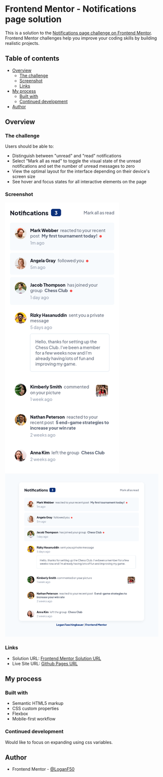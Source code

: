 # Frontend Mentor - Notifications page solution

This is a solution to the [Notifications page challenge on Frontend Mentor](https://www.frontendmentor.io/challenges/notifications-page-DqK5QAmKbC). Frontend Mentor challenges help you improve your coding skills by building realistic projects.

## Table of contents

- [Overview](#overview)
  - [The challenge](#the-challenge)
  - [Screenshot](#screenshot)
  - [Links](#links)
- [My process](#my-process)
  - [Built with](#built-with)
  - [Continued development](#continued-development)
- [Author](#author)

## Overview

### The challenge

Users should be able to:

- Distinguish between "unread" and "read" notifications
- Select "Mark all as read" to toggle the visual state of the unread notifications and set the number of unread messages to zero
- View the optimal layout for the interface depending on their device's screen size
- See hover and focus states for all interactive elements on the page

### Screenshot

![](./screenshots/mobile.png)
![](./screenshots/desktop.png)

### Links

- Solution URL: [Frontend Mentor Solution URL]()
- Live Site URL: [Github Pages URL](https://loganf50.github.io/notifications-page/)

## My process

### Built with

- Semantic HTML5 markup
- CSS custom properties
- Flexbox
- Mobile-first workflow

### Continued development

Would like to focus on expanding using css variables.

## Author

- Frontend Mentor - [@LoganF50](https://www.frontendmentor.io/profile/LoganF50)
